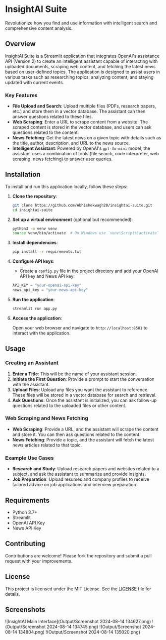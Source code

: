 # InsightAI Suite

Revolutionize how you find and use information with intelligent search and comprehensive content analysis.

## Overview

InsightAI Suite is a Streamlit application that integrates OpenAI's assistance API (Version 2) to create an intelligent assistant capable of interacting with uploaded documents, scraping web content, and fetching the latest news based on user-defined topics. The application is designed to assist users in various tasks such as researching topics, analyzing content, and staying updated with current events.

### Key Features

- **File Upload and Search**: Upload multiple files (PDFs, research papers, etc.) and store them in a vector database. The assistant can then answer questions related to these files.
- **Web Scraping**: Enter a URL to scrape content from a website. The scraped content is stored in the vector database, and users can ask questions related to the content.
- **News Fetching**: Get the latest news on a given topic with details such as the title, author, description, and URL to the news source.
- **Intelligent Assistant**: Powered by OpenAI's `gpt-4o-mini` model, the assistant uses a combination of tools (file search, code interpreter, web scraping, news fetching) to answer user queries.

## Installation

To install and run this application locally, follow these steps:

1. **Clone the repository**:

    ```bash
    git clone https://github.com/Abhishekwagh20/insightai-suite.git
    cd insightai-suite
    ```

2. **Set up a virtual environment** (optional but recommended):

    ```bash
    python3 -m venv venv
    source venv/bin/activate  # On Windows use `venv\Scripts\activate`
    ```

3. **Install dependencies**:

    ```bash
    pip install -r requirements.txt
    ```

4. **Configure API keys**:

    - Create a `config.py` file in the project directory and add your OpenAI API key and News API key:

    ```python
    API_KEY = "your-openai-api-key"
    news_api_key = "your-news-api-key"
    ```

5. **Run the application**:

    ```bash
    streamlit run app.py
    ```

6. **Access the application**:

    Open your web browser and navigate to `http://localhost:8501` to interact with the application.

## Usage

### Creating an Assistant

1. **Enter a Title**: This will be the name of your assistant session.
2. **Initiate the First Question**: Provide a prompt to start the conversation with the assistant.
3. **Upload Files**: Upload any files you want the assistant to reference. These files will be stored in a vector database for search and retrieval.
4. **Ask Questions**: Once the assistant is initialized, you can ask follow-up questions related to the uploaded files or other content.

### Web Scraping and News Fetching

- **Web Scraping**: Provide a URL, and the assistant will scrape the content and store it. You can then ask questions related to the content.
- **News Fetching**: Provide a topic, and the assistant will fetch the latest news articles related to that topic.

### Example Use Cases

- **Research and Study**: Upload research papers and websites related to a subject, and ask the assistant to summarize and provide insights.
- **Job Preparation**: Upload resumes and company profiles to receive tailored advice on job applications and interview preparation.

## Requirements

- Python 3.7+
- Streamlit
- OpenAI API Key
- News API Key

## Contributing

Contributions are welcome! Please fork the repository and submit a pull request with your improvements.

## License

This project is licensed under the MIT License. See the [LICENSE](./LICENSE) file for details.

## Screenshots

![InsightAI Main Interface](Output/Screenshot 2024-08-14 134627.png)
!(Output/Screenshot 2024-08-14 134745.png)
!(Output/Screenshot 2024-08-14 134804.png)
!(Output/Screenshot 2024-08-14 135020.png)

